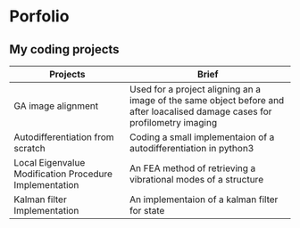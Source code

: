 # Porfolio
## My coding projects  
| Projects | Brief |
|----------|-------|
| GA image alignment |  Used for a project aligning an a image of the same object before and after loacalised damage cases for profilometry imaging |
| Autodifferentiation from scratch | Coding a small implementaion of a autodifferentiation in python3 |
| Local Eigenvalue Modification Procedure Implementation | An FEA method of retrieving a vibrational modes of a structure |
| Kalman filter Implementation | An implementaion of a kalman filter for state |




